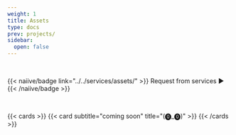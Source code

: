 ```yaml
---
weight: 1
title: Assets
type: docs
prev: projects/
sidebar:
  open: false
---
```


<br>

{{< naiive/badge link="../../services/assets/" >}}
Request from services ▶️
{{< /naiive/badge >}}

<br>

{{< cards >}}
  {{< card subtitle="coming soon" title="(⓿_⓿)" >}}
{{< /cards >}}
